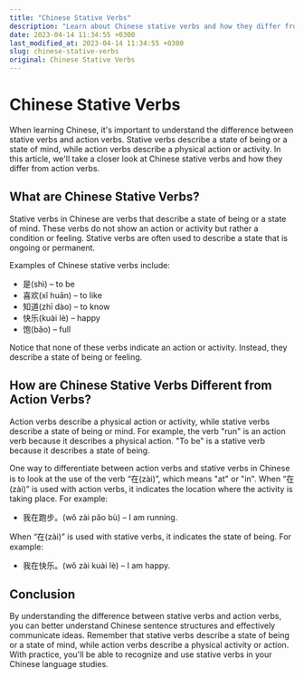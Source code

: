 ```yaml
---
title: "Chinese Stative Verbs"
description: "Learn about Chinese stative verbs and how they differ from action verbs"
date: 2023-04-14 11:34:55 +0300
last_modified_at: 2023-04-14 11:34:55 +0300
slug: chinese-stative-verbs
original: Chinese Stative Verbs
---
```

# Chinese Stative Verbs

When learning Chinese, it's important to understand the difference between stative verbs and action verbs. Stative verbs describe a state of being or a state of mind, while action verbs describe a physical action or activity. In this article, we'll take a closer look at Chinese stative verbs and how they differ from action verbs.

## What are Chinese Stative Verbs?

Stative verbs in Chinese are verbs that describe a state of being or a state of mind. These verbs do not show an action or activity but rather a condition or feeling. Stative verbs are often used to describe a state that is ongoing or permanent.

Examples of Chinese stative verbs include:

- 是(shì) – to be
- 喜欢(xǐ huān) – to like
- 知道(zhī dào) – to know
- 快乐(kuài lè) – happy
- 饱(bǎo) – full

Notice that none of these verbs indicate an action or activity. Instead, they describe a state of being or feeling.

## How are Chinese Stative Verbs Different from Action Verbs?

Action verbs describe a physical action or activity, while stative verbs describe a state of being or mind. For example, the verb "run" is an action verb because it describes a physical action. "To be" is a stative verb because it describes a state of being.

One way to differentiate between action verbs and stative verbs in Chinese is to look at the use of the verb “在(zài)”, which means "at" or "in". When “在(zài)” is used with action verbs, it indicates the location where the activity is taking place. For example:

- 我在跑步。(wǒ zài pǎo bù) – I am running.

When “在(zài)” is used with stative verbs, it indicates the state of being. For example:

- 我在快乐。(wǒ zài kuài lè) – I am happy.

## Conclusion

By understanding the difference between stative verbs and action verbs, you can better understand Chinese sentence structures and effectively communicate ideas. Remember that stative verbs describe a state of being or a state of mind, while action verbs describe a physical activity or action. With practice, you'll be able to recognize and use stative verbs in your Chinese language studies.